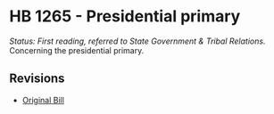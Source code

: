 # HB 1265 - Presidential primary
*Status: First reading, referred to State Government & Tribal Relations.*
Concerning the presidential primary.

## Revisions
* [Original Bill](1/)